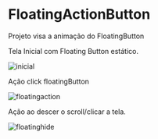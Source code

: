 # FloatingActionButton
Projeto visa a animação do FloatingButton

Tela Inicial com Floating Button estático.

![inicial](https://user-images.githubusercontent.com/11597881/36858073-e440353c-1d58-11e8-96fe-106e187bbece.png)

Ação click  floatingButton

![floatingaction](https://user-images.githubusercontent.com/11597881/36858348-af636928-1d59-11e8-979c-84961487cdaa.png)

Ação ao descer o scroll/clicar a tela.

![floatinghide](https://user-images.githubusercontent.com/11597881/36858506-1b6a233c-1d5a-11e8-9b87-10be6613b6bc.png)
